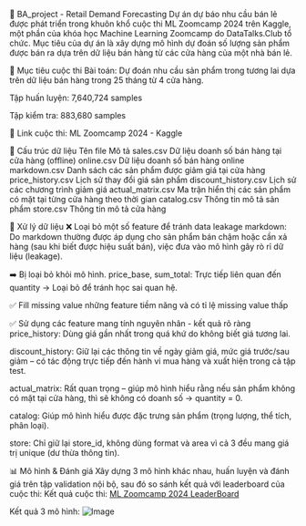 🛒 BA_project - Retail Demand Forecasting
Dự án dự báo nhu cầu bán lẻ được phát triển trong khuôn khổ cuộc thi ML Zoomcamp 2024 trên Kaggle, một phần của khóa học Machine Learning Zoomcamp do DataTalks.Club tổ chức. Mục tiêu của dự án là xây dựng mô hình dự đoán số lượng sản phẩm được bán ra dựa trên dữ liệu bán hàng từ các cửa hàng của một nhà bán lẻ.

🎯 Mục tiêu cuộc thi
Bài toán: Dự đoán nhu cầu sản phẩm trong tương lai dựa trên dữ liệu bán hàng trong 25 tháng từ 4 cửa hàng.

Tập huấn luyện: 7,640,724 samples

Tập kiểm tra: 883,680 samples

🔗 Link cuộc thi: ML Zoomcamp 2024 - Kaggle

📁 Cấu trúc dữ liệu
Tên file	Mô tả
sales.csv	Dữ liệu doanh số bán hàng tại cửa hàng (offline)
online.csv	Dữ liệu doanh số bán hàng online
markdown.csv	Danh sách các sản phẩm được giảm giá tại cửa hàng
price_history.csv	Lịch sử thay đổi giá sản phẩm
discount_history.csv	Lịch sử các chương trình giảm giá
actual_matrix.csv	Ma trận hiển thị các sản phẩm có mặt tại từng cửa hàng theo thời gian
catalog.csv	Thông tin mô tả sản phẩm
store.csv	Thông tin mô tả cửa hàng

🧠 Xử lý dữ liệu
❌ Loại bỏ một số feature để tránh data leakage
markdown: Do markdown thường được áp dụng cho sản phẩm bán chậm hoặc cần xả hàng (sau khi biết được hiệu suất bán), việc đưa vào mô hình gây rò rỉ dữ liệu (leakage).

➡️ Bị loại bỏ khỏi mô hình.
price_base, sum_total: Trực tiếp liên quan đến quantity → Loại bỏ để tránh học sai quan hệ.

✅ Fill missing value những feature tiềm năng và có tỉ lệ missing value thấp

✅ Sử dụng các feature mang tính nguyên nhân - kết quả rõ ràng
price_history: Dùng giá gần nhất trong quá khứ do không biết giá tương lai.

discount_history: Giữ lại các thông tin về ngày giảm giá, mức giá trước/sau giảm – có tác động trực tiếp đến hành vi mua hàng và xuất hiện trong cả tập test.

actual_matrix: Rất quan trọng – giúp mô hình hiểu rằng nếu sản phẩm không có mặt tại cửa hàng, thì sẽ không có doanh số → quantity = 0.

catalog: Giúp mô hình hiểu được đặc trưng sản phẩm (trọng lượng, thể tích, phân loại).

store: Chỉ giữ lại store_id, không dùng format và area vì cả 3 đều mang giá trị unique (dư thừa thông tin).

📊 Mô hình & Đánh giá
Xây dựng 3 mô hình khác nhau, huấn luyện và đánh giá trên tập validation nội bộ, sau đó so sánh kết quả với leaderboard của cuộc thi:
Kết quả cuộc thi: 
[ML Zoomcamp 2024 LeaderBoard](https://www.kaggle.com/competitions/ml-zoomcamp-2024-competition/leaderboard?)

Kết quả 3 mô hình:
![Image](https://github.com/user-attachments/assets/bab4aed4-2548-4a6f-80a7-451ae64bb962)
